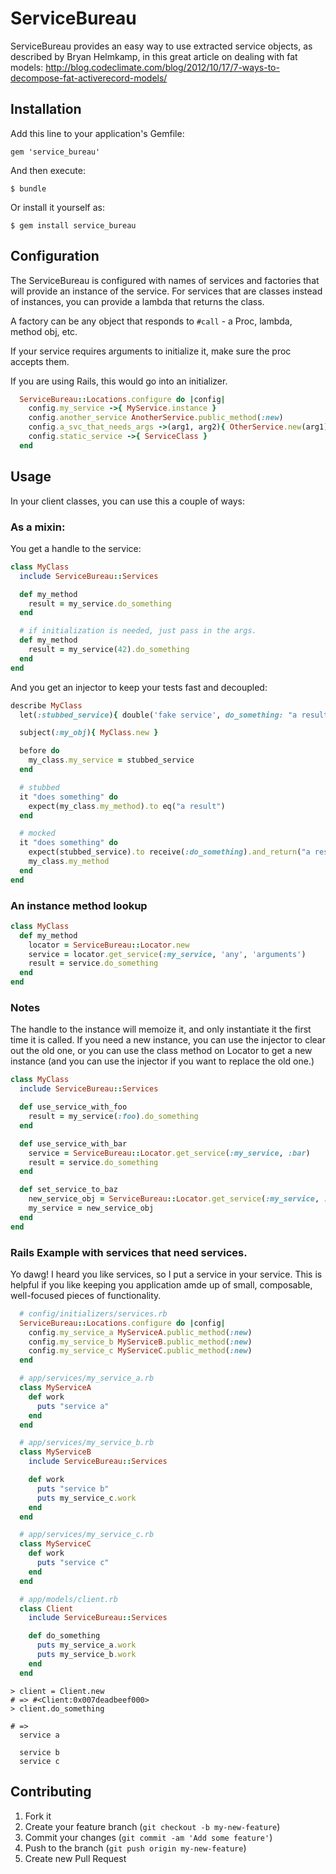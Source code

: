 # ServiceBureau

ServiceBureau provides an easy way to use extracted service objects, as described
by Bryan Helmkamp, in this great article on dealing with fat models: http://blog.codeclimate.com/blog/2012/10/17/7-ways-to-decompose-fat-activerecord-models/

## Installation

Add this line to your application's Gemfile:

    gem 'service_bureau'

And then execute:

    $ bundle

Or install it yourself as:

    $ gem install service_bureau

## Configuration

The ServiceBureau is configured with names of services and factories that
will provide an instance of the service. For services that are classes instead of
instances, you can provide a lambda that returns the class.

A factory can be any object that responds to `#call` - a Proc, lambda, method obj, etc.

If your service requires arguments to initialize it, make sure the proc accepts them.

If you are using Rails, this would go into an initializer.

```ruby
  ServiceBureau::Locations.configure do |config|
    config.my_service ->{ MyService.instance }
    config.another_service AnotherService.public_method(:new)
    config.a_svc_that_needs_args ->(arg1, arg2){ OtherService.new(arg1).setup(arg2) }
    config.static_service ->{ ServiceClass }
  end
```

## Usage

In your client classes, you can use this a couple of ways:

### As a mixin:

You get a handle to the service:

```ruby
class MyClass
  include ServiceBureau::Services

  def my_method
    result = my_service.do_something
  end

  # if initialization is needed, just pass in the args.
  def my_method
    result = my_service(42).do_something
  end
end
```

And you get an injector to keep your tests fast and decoupled:
```ruby
describe MyClass
  let(:stubbed_service){ double('fake service', do_something: "a result") }

  subject(:my_obj){ MyClass.new }

  before do
    my_class.my_service = stubbed_service
  end

  # stubbed
  it "does something" do
    expect(my_class.my_method).to eq("a result")
  end

  # mocked
  it "does something" do
    expect(stubbed_service).to receive(:do_something).and_return("a result")
    my_class.my_method
  end
end
```

### An instance method lookup
```ruby
class MyClass
  def my_method
    locator = ServiceBureau::Locator.new
    service = locator.get_service(:my_service, 'any', 'arguments')
    result = service.do_something
  end
end
```

### Notes

The handle to the instance will memoize it, and only instantiate it the first time it is called.
If you need a new instance, you can use the injector to clear out the old one,
or you can use the class method on Locator to get a new instance (and you can use the injector
if you want to replace the old one.)

```ruby
class MyClass
  include ServiceBureau::Services

  def use_service_with_foo
    result = my_service(:foo).do_something
  end

  def use_service_with_bar
    service = ServiceBureau::Locator.get_service(:my_service, :bar)
    result = service.do_something
  end

  def set_service_to_baz
    new_service_obj = ServiceBureau::Locator.get_service(:my_service, :baz)
    my_service = new_service_obj
  end
end
```

### Rails Example with services that need services.

Yo dawg! I heard you  like services, so I put a service in your service.
This is helpful if you like keeping you application amde up of small, composable, well-focused pieces of functionality.
```ruby
  # config/initializers/services.rb
  ServiceBureau::Locations.configure do |config|
    config.my_service_a MyServiceA.public_method(:new)
    config.my_service_b MyServiceB.public_method(:new)
    config.my_service_c MyServiceC.public_method(:new)
  end

  # app/services/my_service_a.rb
  class MyServiceA
    def work
      puts "service a"
    end
  end

  # app/services/my_service_b.rb
  class MyServiceB
    include ServiceBureau::Services

    def work
      puts "service b"
      puts my_service_c.work
    end
  end

  # app/services/my_service_c.rb
  class MyServiceC
    def work
      puts "service c"
    end
  end

  # app/models/client.rb
  class Client
    include ServiceBureau::Services

    def do_something
      puts my_service_a.work
      puts my_service_b.work
    end
  end
```

```
> client = Client.new
# => #<Client:0x007deadbeef000>
> client.do_something

# =>
  service a

  service b
  service c
```



## Contributing

1. Fork it
2. Create your feature branch (`git checkout -b my-new-feature`)
3. Commit your changes (`git commit -am 'Add some feature'`)
4. Push to the branch (`git push origin my-new-feature`)
5. Create new Pull Request
